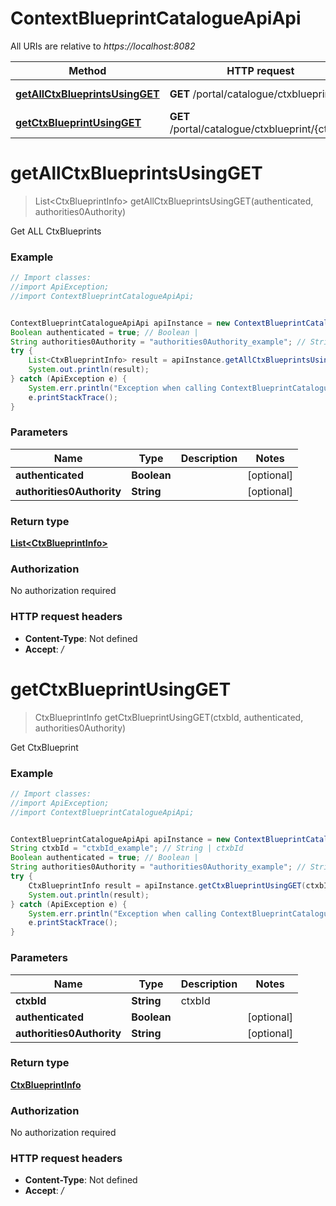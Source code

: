 # ContextBlueprintCatalogueApiApi

All URIs are relative to *https://localhost:8082*

Method | HTTP request | Description
------------- | ------------- | -------------
[**getAllCtxBlueprintsUsingGET**](ContextBlueprintCatalogueApiApi.md#getAllCtxBlueprintsUsingGET) | **GET** /portal/catalogue/ctxblueprint | Get ALL CtxBlueprints
[**getCtxBlueprintUsingGET**](ContextBlueprintCatalogueApiApi.md#getCtxBlueprintUsingGET) | **GET** /portal/catalogue/ctxblueprint/{ctxbId} | Get CtxBlueprint


<a name="getAllCtxBlueprintsUsingGET"></a>
# **getAllCtxBlueprintsUsingGET**
> List&lt;CtxBlueprintInfo&gt; getAllCtxBlueprintsUsingGET(authenticated, authorities0Authority)

Get ALL CtxBlueprints

### Example
```java
// Import classes:
//import ApiException;
//import ContextBlueprintCatalogueApiApi;


ContextBlueprintCatalogueApiApi apiInstance = new ContextBlueprintCatalogueApiApi();
Boolean authenticated = true; // Boolean | 
String authorities0Authority = "authorities0Authority_example"; // String | 
try {
    List<CtxBlueprintInfo> result = apiInstance.getAllCtxBlueprintsUsingGET(authenticated, authorities0Authority);
    System.out.println(result);
} catch (ApiException e) {
    System.err.println("Exception when calling ContextBlueprintCatalogueApiApi#getAllCtxBlueprintsUsingGET");
    e.printStackTrace();
}
```

### Parameters

Name | Type | Description  | Notes
------------- | ------------- | ------------- | -------------
 **authenticated** | **Boolean**|  | [optional]
 **authorities0Authority** | **String**|  | [optional]

### Return type

[**List&lt;CtxBlueprintInfo&gt;**](CtxBlueprintInfo.md)

### Authorization

No authorization required

### HTTP request headers

 - **Content-Type**: Not defined
 - **Accept**: */*

<a name="getCtxBlueprintUsingGET"></a>
# **getCtxBlueprintUsingGET**
> CtxBlueprintInfo getCtxBlueprintUsingGET(ctxbId, authenticated, authorities0Authority)

Get CtxBlueprint

### Example
```java
// Import classes:
//import ApiException;
//import ContextBlueprintCatalogueApiApi;


ContextBlueprintCatalogueApiApi apiInstance = new ContextBlueprintCatalogueApiApi();
String ctxbId = "ctxbId_example"; // String | ctxbId
Boolean authenticated = true; // Boolean | 
String authorities0Authority = "authorities0Authority_example"; // String | 
try {
    CtxBlueprintInfo result = apiInstance.getCtxBlueprintUsingGET(ctxbId, authenticated, authorities0Authority);
    System.out.println(result);
} catch (ApiException e) {
    System.err.println("Exception when calling ContextBlueprintCatalogueApiApi#getCtxBlueprintUsingGET");
    e.printStackTrace();
}
```

### Parameters

Name | Type | Description  | Notes
------------- | ------------- | ------------- | -------------
 **ctxbId** | **String**| ctxbId |
 **authenticated** | **Boolean**|  | [optional]
 **authorities0Authority** | **String**|  | [optional]

### Return type

[**CtxBlueprintInfo**](CtxBlueprintInfo.md)

### Authorization

No authorization required

### HTTP request headers

 - **Content-Type**: Not defined
 - **Accept**: */*

